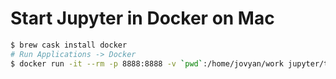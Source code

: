 # Start Jupyter in Docker on Mac

```bash
$ brew cask install docker
# Run Applications -> Docker
$ docker run -it --rm -p 8888:8888 -v `pwd`:/home/jovyan/work jupyter/tensorflow-notebook
```

